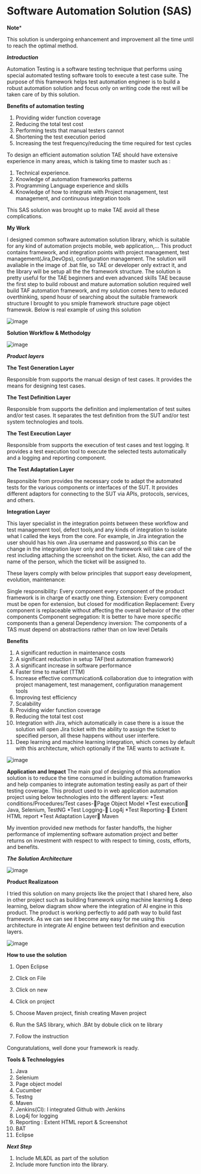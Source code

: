 # Software Automation Solution (SAS)

**Note***

This solution is undergoing enhancement and improvement all the time until to reach the optimal method.

***Introduction***

Automation Testing is a software testing technique that performs using special automated testing software tools to execute a test case suite. The purpose of this framework helps test automation engineer is to build a robust automation solution and focus only on writing code the rest will be taken care of by this solution.

**Benefits of automation testing**

1.	Providing wider function coverage
2.	Reducing the total test cost
3.	Performing tests that manual testers cannot
4.	Shortening the test execution period
5.	Increasing the test frequency/reducing the time required for test cycles


To design an efficient automation solution  TAE should have extensive experience in many areas, which is taking time to master such as :

1. Technical experience.
2. Knowledge of automation frameworks patterns
3. Programming Language experience and skills
4. Knowledge of how to integrate with Project management, test management, and continuous integration tools


This SAS solution was brought up to make TAE avoid all these complications.

**My Work**

I designed common software automation solution library, which is suitable for any kind of automation projects mobile, web application,... This product contains framework, and integration points with project management, test management(Jira,DevOps), configuration management. The solution will avaliable in the image of .bat file, so TAE or developer only extract it, and the library will be setup all the the framework structure. The solution is pretty useful for the TAE beginners and even advanced skills TAE because the first step to build roboust and mature automation solution required well build TAF automation framework, and my solution comes here to reduced  overthinking, spend housr of searching about the suitable framework structure I brought to you smiple framework structure page object framewok. Below is real example of using this solution

![image](https://user-images.githubusercontent.com/73906550/192137214-f1cc2ba2-674f-420c-badf-02d88c88f707.png)




**Solution Workflow & Methodolgy**

![image](https://user-images.githubusercontent.com/73906550/191713094-b01a6332-a8c5-44ad-a486-04597e287ca5.png)


***Product layers***

**The Test Generation Layer**

 Responsible from supports the manual design of test cases. It provides the means for designing test cases.
                    
**The Test Definition Layer**

 Responsible from supports the definition and implementation of test suites and/or test cases. It separates the test definition from the SUT and/or test system technologies and tools.
 
**The Test Execution Layer**

Responsible from supports the execution of test cases and test logging. It provides a
test execution tool to execute the selected tests automatically and a logging and reporting component.

**The Test Adaptation Layer**

Responsible from provides the necessary code to adapt the automated tests for the
various components or interfaces of the SUT. It provides different adaptors for connecting to the
SUT via APIs, protocols, services, and others.

**Integration Layer**

This layer specialist in the integration points between these workflow and test management tool, defect tools,and any kinds of integration to isolate what I called the keys from the core. For example, in Jira integration the user should has his own Jira username and password,so this can be change in the integration layer only and the framework will take care of the rest including attaching the screenshot on the ticket. Also, the can add the name of the person, which the ticket will be assigned to.

These layers comply with below principles that support easy development, evolution, maintenance:

Single responsibility: Every component every component of the product framework is in charge of exactly one thing.
Extension: Every component must be open for extension, but closed for modification
Replacement: Every component is replaceable without affecting the overall behavior of the other components 
Component segregation: It is better to have more specific components than a general
Dependency inversion: The components of a TAS must depend on abstractions rather than on low level
Details

**Benefits**

1. A significant reduction in maintenance costs
2. A significant reduction in setup TAF(test automation framework)
3. A significant increase in software performance
4. Faster time to market (TTM)
5. Increase effective communication& collaboration due to integration with project management, test management, configuration management tools
6. Improving test efficiency
7. Scalability
8. Providing wider function coverage
9. Reducing the total test cost
10. Integration with Jira, which automatically in case there is a issue the solution will open Jira ticket with the ability to assign the ticket to specified person, all these happens without user interfere.
11. Deep learning and machine learning integration, which comes by default with this architecture, which optionally if the TAE wants to activate it.

![image](https://user-images.githubusercontent.com/73906550/190955387-b47e61b0-0fa6-4959-adcd-f8bd37c161dd.png)


**Application and Impact**
The main goal of designing of this automation solution is to reduce the time consumed in building automation frameworks and help companies to integrate automation testing easily as part of their testing coverage. This product used to in web application automation project using below technologies into the different layers:
*Test conditions/Procedures/Test cases-Page Object Model
*Test execution Java, Selenium, TestNG
*Test Logging- Log4j
*Test Reporting- Extent HTML report
*Test Adaptation Layer Maven


My invention provided new methods for faster handoffs, the higher performance of implementing software automation project and better returns on investment with respect to with respect to timing, costs, efforts, and benefits. 

***The Solution Architecture***

![image](https://user-images.githubusercontent.com/73906550/191803822-92c67b2c-6ccd-4b3e-b845-32ec6107a4e7.png)



**Product Realizatoon**

I tried this solution on many projects like the project that I shared here, also in other project such as building framework using machine learning & deep learning, below diagram show where the integration of AI engine in this product. The product is working perfectly to add path way to build fast framework. As we can see it become any easy for me using this architecture in integrate AI engine  between test definition and execution layers.

![image](https://user-images.githubusercontent.com/73906550/191729726-43955a2a-3420-450c-974e-e0afb43b8c6f.png)



**How to use the solution**

1. Open Eclipse
2. Click on File
3. Click on new 
4. Click on project
5. Choose Maven project, finish creating Maven project

6. Run the SAS library, which .BAt by dobule click on te library 
7. Follow the instruction 

Conguratulations, well done your framework is ready.

**Tools & Technologyies**

1. Java
2. Selenium
3. Page object model
4. Cucumber 
5. Testng
6. Maven 
7. Jenkins(CI): I integrated Github with Jenkins
8. Log4j for logging
9. Reporting : Extent HTML report & Screenshot
10. BAT
11. Eclipse


***Next Step***

 1. Include ML&DL as part of the solution
 2. Include more function into the library.
